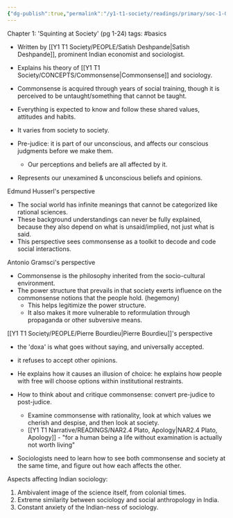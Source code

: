 ```yaml
---
{"dg-publish":true,"permalink":"/y1-t1-society/readings/primary/soc-1-03-deshpande-contemporary-india-a-sociological-view/"}
---
```



Chapter 1: 'Squinting at Society' (pg 1-24)
tags: #basics 

- Written by [[Y1 T1 Society/PEOPLE/Satish Deshpande\|Satish Deshpande]], prominent Indian economist and sociologist.
- Explains his theory of [[Y1 T1 Society/CONCEPTS/Commonsense\|Commonsense]] and sociology.

- Commonsense is acquired through years of social training, though it is perceived to be untaught/something that cannot be taught.
- Everything is expected to know and follow these shared values, attitudes and habits.
- It varies from society to society.
- Pre-judice: it is part of our unconscious, and affects our conscious judgments before we make them.
	- Our perceptions and beliefs are all affected by it.
- Represents our unexamined & unconscious beliefs and opinions.

Edmund Husserl's perspective
- The social world has infinite meanings that cannot be categorized like rational sciences.
- These background understandings can never be fully explained, because they also depend on what is unsaid/implied, not just what is said.
- This perspective sees commonsense as a toolkit to decode and code social interactions.

Antonio Gramsci's perspective
- Commonsense is the philosophy inherited from the socio-cultural environment. 
- The power structure that prevails in that society exerts influence on the commonsense notions that the people hold. (hegemony)
	- This helps legitimize the power structure.
	- It also makes it more vulnerable to reformulation through propaganda or other subversive means.

[[Y1 T1 Society/PEOPLE/Pierre Bourdieu\|Pierre Bourdieu]]'s perspective
- the 'doxa' is what goes without saying, and universally accepted.
- it refuses to accept other opinions.
- He explains how it causes an illusion of choice: he explains how people with free will choose options within institutional restraints.

- How to think about and critique commonsense: convert pre-judice to post-judice.
	- Examine commonsense with rationality, look at which values we cherish and despise, and then look at society.
	- [[Y1 T1 Narrative/READINGS/NAR2.4 Plato, Apology\|NAR2.4 Plato, Apology]] - "for a human being a life without examination is actually not worth living"
- Sociologists need to learn how to see both commonsense and society at the same time, and figure out how each affects the other.

Aspects affecting Indian sociology:
1. Ambivalent image of the science itself, from colonial times.
2. Extreme similarity between sociology and social anthropology in India.
3. Constant anxiety of the Indian-ness of sociology.



